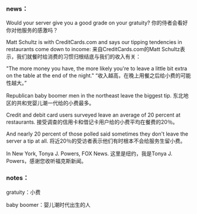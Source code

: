 ### news：

Would your server give you a good grade on your gratuity? 你的侍者会看好你对他服务的感激吗？

Matt Schultz is with CreditCards.com and says our tipping tendencies in restaurants come down to income: 来自CreditCards.com的Matt Schultz表示，我们就餐时给消费的习惯归根结底与我们的收入有关：

"The more money you have, the more likely you're to leave a little bit extra on the table at the end of the night." “收入越高，在晚上用餐之后给小费的可能性越大。”

Republican baby boomer men in the northeast leave the biggest tip. 东北地区的共和党婴儿潮一代给的小费最多。

Credit and debit card users surveyed leave an average of 20 percent at restaurants. 接受调查的信用卡和借记卡用户给的小费平均在餐费的20％。

And nearly 20 percent of those polled said sometimes they don't leave the server a tip at all. 将近20％的受访者表示他们有时根本不会给服务生留小费。

In New York, Tonya J. Powers, FOX News. 这里是纽约，我是Tonya J. Powers，感谢您收听福克斯新闻。



### notes：

gratuity：小费

baby boomer：婴儿潮时代出生的人

